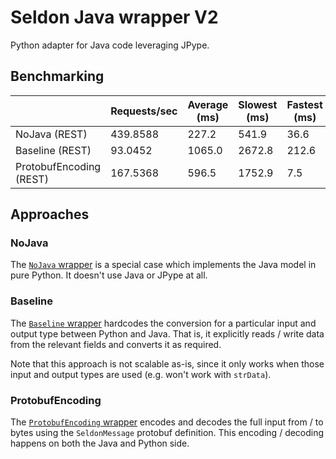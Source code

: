 # Seldon Java wrapper V2

Python adapter for Java code leveraging JPype.

## Benchmarking

|                         | Requests/sec | Average (ms) | Slowest (ms) | Fastest (ms) |
| ----------------------- | ------------ | ------------ | ------------ | ------------ |
| NoJava (REST)           | 439.8588     | 227.2        | 541.9        | 36.6         |
| Baseline (REST)         | 93.0452      | 1065.0       | 2672.8       | 212.6        |
| ProtobufEncoding (REST) | 167.5368     | 596.5        | 1752.9       | 7.5          |

## Approaches

### NoJava

The [`NoJava` wrapper](./python/NoJava.py) is a special case which implements
the Java model in pure Python.
It doesn't use Java or JPype at all.

### Baseline

The [`Baseline` wrapper](./python/Baseline.py) hardcodes the conversion for a
particular input and output type between Python and Java.
That is, it explicitly reads / write data from the relevant fields and converts
it as required.

Note that this approach is not scalable as-is, since it only works when those
input and output types are used (e.g. won't work with `strData`).

### ProtobufEncoding

The [`ProtobufEncoding` wrapper](./python/ProtobufEncoding.py) encodes and
decodes the full input from / to bytes using the `SeldonMessage` protobuf
definition.
This encoding / decoding happens on both the Java and Python side.

